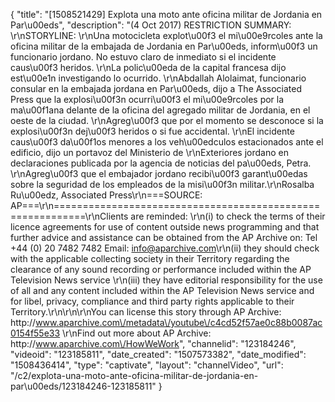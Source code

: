 {
    "title": "[1508521429] Explota una moto ante oficina militar de Jordania en Par\u00eds",
    "description": "(4 Oct 2017) RESTRICTION SUMMARY: \r\nSTORYLINE: \r\nUna motocicleta explot\u00f3 el mi\u00e9rcoles ante la oficina militar de la embajada de Jordania en Par\u00eds, inform\u00f3 un funcionario jordano. No estuvo claro de inmediato si el incidente caus\u00f3 heridos. \r\nLa polic\u00eda de la capital francesa dijo est\u00e1n investigando lo ocurrido. \r\nAbdallah Alolaimat, funcionario consular en la embajada jordana en Par\u00eds, dijo a The Associated Press que la explosi\u00f3n ocurri\u00f3 el mi\u00e9rcoles por la ma\u00f1ana delante de la oficina del agregado militar de Jordania, en el oeste de la ciudad. \r\nAgreg\u00f3 que por el momento se desconoce si la explosi\u00f3n dej\u00f3 heridos o si fue accidental. \r\nEl incidente caus\u00f3 da\u00f1os menores a los veh\u00edculos estacionados ante el edificio, dijo un portavoz del Ministerio de \r\nExteriores jordano en declaraciones publicada por la agencia de noticias del pa\u00eds, Petra. \r\nAgreg\u00f3 que el embajador jordano recibi\u00f3 garant\u00edas sobre la seguridad de los empleados de la misi\u00f3n militar.\r\nRosalba Ru\u00edz, Associated Press\r\n===SOURCE: AP===\r\n===========================================================\r\nClients are reminded: \r\n(i) to check the terms of their licence agreements for use of content outside news programming and that further advice and assistance can be obtained from the AP Archive on: Tel +44 (0) 20 7482 7482 Email: info@aparchive.com\r\n(ii) they should check with the applicable collecting society in their Territory regarding the clearance of any sound recording or performance included within the AP Television News service \r\n(iii) they have editorial responsibility for the use of all and any content included within the AP Television News service and for libel, privacy, compliance and third party rights applicable to their Territory.\r\n\r\n\r\nYou can license this story through AP Archive: http:\/\/www.aparchive.com\/metadata\/youtube\/c4cd52f57ae0c88b0087ac0154f55e33 \r\nFind out more about AP Archive: http:\/\/www.aparchive.com\/HowWeWork",
    "channelid": "123184246",
    "videoid": "123185811",
    "date_created": "1507573382",
    "date_modified": "1508436414",
    "type": "captivate",
    "layout": "channelVideo",
    "url": "\/c2\/explota-una-moto-ante-oficina-militar-de-jordania-en-par\u00eds\/123184246-123185811"
}